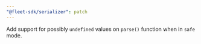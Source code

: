 ```yaml
---
"@fleet-sdk/serializer": patch
---
```


Add support for possibly `undefined` values on `parse()` function when in `safe` mode.
